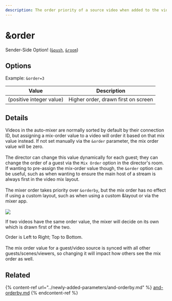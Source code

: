 ```yaml
---
description: The order priority of a source video when added to the video mixer
---
```


# \&order

Sender-Side Option! ([`&push`](push.md), [`&room`](../general-settings/room.md))

## Options

Example: `&order=3`

| Value                    | Description                         |
| ------------------------ | ----------------------------------- |
| (positive integer value) | Higher order, drawn first on screen |

## Details

Videos in the auto-mixer are normally sorted by default by their connection ID, but assigning a mix-order value to a video will order it based on that mix value instead.  If not set manually via the `&order` parameter, the mix order value will be zero.\
\
The director can change this value dynamically for each guest; they can change the order of a guest via the `Mix Order` option in the director's room. If wanting to pre-assign the mix-order value though, the `&order` option can be useful, such as when wanting to ensure the main host of a stream is always first in the video mix layout.\
\
The mixer order takes priority over `&orderby`, but the mix order has no effect if using a custom layout, such as when using a custom \&layout or via the mixer app.\
\
![](<../.gitbook/assets/image (4) (1) (3).png>)

If two videos have the same order value, the mixer will decide on its own which is drawn first of the two.

Order is Left to Right; Top to Bottom.\
\
The mix order value for a guest/video source is synced with all other guests/scenes/viewers, so changing it will impact how others see the mix order as well.

## Related

{% content-ref url="../newly-added-parameters/and-orderby.md" %}
[and-orderby.md](../newly-added-parameters/and-orderby.md)
{% endcontent-ref %}
